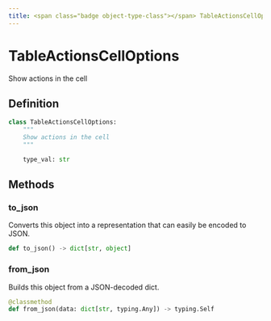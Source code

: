 ```yaml
---
title: <span class="badge object-type-class"></span> TableActionsCellOptions
---
```

# <span class="badge object-type-class"></span> TableActionsCellOptions

Show actions in the cell

## Definition

```python
class TableActionsCellOptions:
    """
    Show actions in the cell
    """

    type_val: str
```
## Methods

### <span class="badge object-method"></span> to_json

Converts this object into a representation that can easily be encoded to JSON.

```python
def to_json() -> dict[str, object]
```

### <span class="badge object-method"></span> from_json

Builds this object from a JSON-decoded dict.

```python
@classmethod
def from_json(data: dict[str, typing.Any]) -> typing.Self
```

